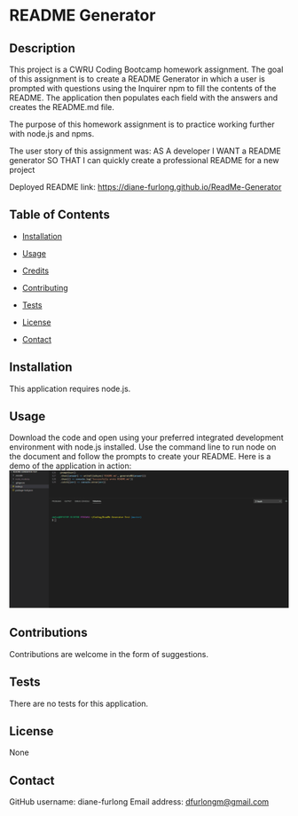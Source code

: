 # README Generator
    
## Description
    
This project is a CWRU Coding Bootcamp homework assignment. The goal of this assignment is to create a README Generator in which a user is prompted with questions using the Inquirer npm to fill the contents of the README. The application then populates each field with the answers and creates the README.md file.

     
The purpose of this homework assignment is to practice working further with node.js and npms.
       
The user story of this assignment was:
AS A developer
I WANT a README generator
SO THAT I can quickly create a professional README for a new project

Deployed README link: https://diane-furlong.github.io/ReadMe-Generator
    
## Table of Contents
    
* [Installation](#installation)
    
* [Usage](#usage)
    
* [Credits](#credits)
    
* [Contributing](#contributing)
    
* [Tests](#tests)
    
* [License](#license)
    
* [Contact](#contact)
    
## Installation
    
This application requires node.js.
    
## Usage
    
Download the code and open using your preferred integrated development environment with node.js installed. Use the command line to run node on the document and follow the prompts to create your README. Here is a demo of the application in action:
![readme demo](assets/readme-demo.gif)
    
## Contributions
    
Contributions are welcome in the form of suggestions.
    
## Tests
    
There are no tests for this application.
    
## License
None
    
    
## Contact
    
GitHub username: diane-furlong
Email address: dfurlongm@gmail.com
